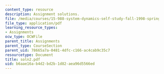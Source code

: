 ```yaml
---
content_type: resource
description: Assignment solutions.
file: /media/courses/15-988-system-dynamics-self-study-fall-1998-spring-1999/b6aae16ab4d2bd2b1d82aea96d5566ed_soln2.pdf
file_type: application/pdf
learning_resource_types:
- Assignments
ocw_type: OCWFile
parent_title: Assignments
parent_type: CourseSection
parent_uid: 78665a7a-0481-4dfc-c166-ac4cab9c35c7
resourcetype: Document
title: soln2.pdf
uid: b6aae16a-b4d2-bd2b-1d82-aea96d5566ed
---
```

